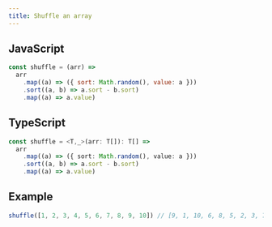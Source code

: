 ```yaml
---
title: Shuffle an array
---
```


## JavaScript
```js
const shuffle = (arr) =>
  arr
    .map((a) => ({ sort: Math.random(), value: a }))
    .sort((a, b) => a.sort - b.sort)
    .map((a) => a.value)
```

## TypeScript
```ts
const shuffle = <T,_>(arr: T[]): T[] =>
  arr
    .map((a) => ({ sort: Math.random(), value: a }))
    .sort((a, b) => a.sort - b.sort)
    .map((a) => a.value)
```

## Example
```js
shuffle([1, 2, 3, 4, 5, 6, 7, 8, 9, 10]) // [9, 1, 10, 6, 8, 5, 2, 3, 7, 4]
```
